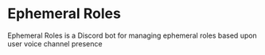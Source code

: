 # Ephemeral Roles
Ephemeral Roles is a Discord bot for managing ephemeral roles based upon user voice channel presence
